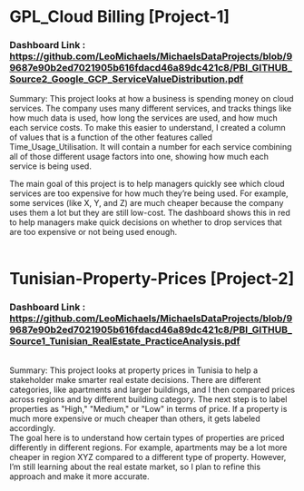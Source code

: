 # GPL_Cloud Billing [Project-1]

### Dashboard Link : https://github.com/LeoMichaels/MichaelsDataProjects/blob/99687e90b2ed7021905b616fdacd46a89dc421c8/PBI_GITHUB_Source2_Google_GCP_ServiceValueDistribution.pdf

Summary: This project looks at how a business is spending money on cloud services. The company uses many different services, and tracks things like how much data is used, how long the services are used, and how much each service costs. To make this easier to understand, I created a column of values that is a function of the other features called Time_Usage_Utilisation. It will contain a number for each service combining all of those different usage factors into one, showing how much each service is being used.

The main goal of this project is to help managers quickly see which cloud services are too expensive for how much they’re being used. For example, some services (like X, Y, and Z) are much cheaper because the company uses them a lot but they are still low-cost. The dashboard shows this in red to help managers make quick decisions on whether to drop services that are too expensive or not being used enough.
<br />
<br />
# Tunisian-Property-Prices [Project-2]

### Dashboard Link : https://github.com/LeoMichaels/MichaelsDataProjects/blob/99687e90b2ed7021905b616fdacd46a89dc421c8/PBI_GITHUB_Source1_Tunisian_RealEstate_PracticeAnalysis.pdf
<br />
Summary: This project looks at property prices in Tunisia to help a stakeholder make smarter real estate decisions. There are different categories, like apartments and larger buildings, and I then compared prices across regions and by different building category. The next step is to label properties as "High," "Medium," or "Low" in terms of price. If a property is much more expensive or much cheaper than others, it gets labeled accordingly.
<br />
The goal here is to understand how certain types of properties are priced differently in different regions. For example, apartments may be a lot more cheaper in region XYZ compared to a different type of property. However, I’m still learning about the real estate market, so I plan to refine this approach and make it more accurate.
<br />
